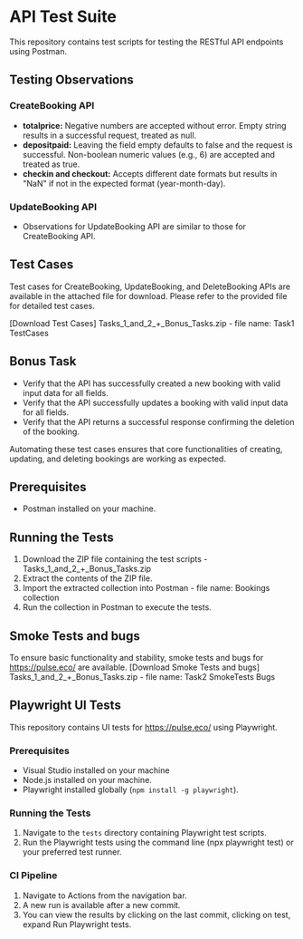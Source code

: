 # API Test Suite

This repository contains test scripts for testing the RESTful API endpoints using Postman.

## Testing Observations

### CreateBooking API
- **totalprice:** Negative numbers are accepted without error. Empty string results in a successful request, treated as null.
- **depositpaid:** Leaving the field empty defaults to false and the request is successful. Non-boolean numeric values (e.g., 6) are accepted and treated as true.
- **checkin and checkout:** Accepts different date formats but results in "NaN" if not in the expected format (year-month-day).

### UpdateBooking API
- Observations for UpdateBooking API are similar to those for CreateBooking API.

## Test Cases

Test cases for CreateBooking, UpdateBooking, and DeleteBooking APIs are available in the attached file for download. Please refer to the provided file for detailed test cases.

[Download Test Cases] Tasks_1_and_2_+_Bonus_Tasks.zip - file name: Task1 TestCases

## Bonus Task
- Verify that the API has successfully created a new booking with valid input data for all fields.
- Verify that the API successfully updates a booking with valid input data for all fields.
- Verify that the API returns a successful response confirming the deletion of the booking.

Automating these test cases ensures that core functionalities of creating, updating, and deleting bookings are working as expected.

## Prerequisites
- Postman installed on your machine.

## Running the Tests
1. Download the ZIP file containing the test scripts - Tasks_1_and_2_+_Bonus_Tasks.zip
2. Extract the contents of the ZIP file.
3. Import the extracted collection into Postman - file name: Bookings collection
4. Run the collection in Postman to execute the tests.

## Smoke Tests and bugs
To ensure basic functionality and stability, smoke tests and bugs for https://pulse.eco/ are available.
[Download Smoke Tests and bugs] Tasks_1_and_2_+_Bonus_Tasks.zip - file name: Task2 SmokeTests Bugs

## Playwright UI Tests
This repository contains UI tests for https://pulse.eco/ using Playwright.

### Prerequisites
- Visual Studio installed on your machine
- Node.js installed on your machine.
- Playwright installed globally (`npm install -g playwright`).

### Running the Tests
1. Navigate to the `tests` directory containing Playwright test scripts.
2. Run the Playwright tests using the command line (npx playwright test) or your preferred test runner.

### CI Pipeline
1. Navigate to Actions from the navigation bar.
2. A new run is available after a new commit.
3. You can view the results by clicking on the last commit, clicking on test, expand Run Playwright tests.

